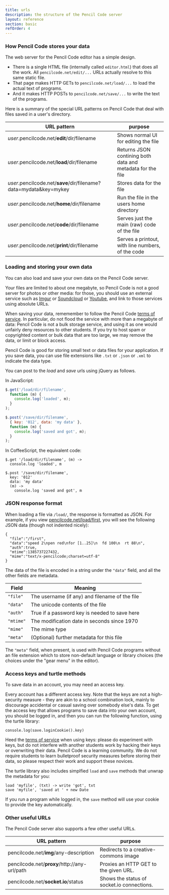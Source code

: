 ```yaml
---
title: urls
description: the structure of the Pencil Code server
layout: reference
section: basic
refOrder: 4
---
```


### How Pencil Code stores your data

The web server for the Pencil Code editor has a simple design.

  * There is a single HTML file (internally called `editor.html`) that does all the work. All `pencilcode.net/edit/...` URLs actually resolve to this same static file.
  * That page makes HTTP GETs to `pencilcode.net/load/...` to load the actual text of programs.
  * And it makes HTTP POSTs to `pencilcode.net/save/...` to write the text of the programs.

Here is a summary of the special URL patterns on Pencil Code that deal
with files saved in a user's directory.

| URL pattern | purpose |
|-------------|---------|
| <em>user</em>.pencilcode.net/<b>edit</b>/dir/filename | Shows normal UI for editing the file |
| <em>user</em>.pencilcode.net/<b>load</b>/dir/filename | Returns JSON contining both data and metadata for the file |
| <em>user</em>.pencilcode.net/<b>save</b>/dir/filename?data=mydata&key=mykey | Stores data for the file |
| <em>user</em>.pencilcode.net/<b>home</b>/dir/filename | Run the file in the users home directory |
| <em>user</em>.pencilcode.net/<b>code</b>/dir/filename | Serves just the main (raw) code of the file |
| <em>user</em>.pencilcode.net/<b>print</b>/dir/filename | Serves a printout, with line numbers, of the code |

### Loading and storing your own data

You can also load and save your own data on the Pencil Code server.

Your files are limited to about one megabyte, so Pencil Code is not
a good server for photos or other media: for those, you should use
an external service such as [Imgur](//imgur.com/) or
[Soundcloud](//soundcloud.com/) or [Youtube](//youtube.com/),
and link to those services using absolute URLs.

When saving your data, rememember to follow the Pencil Code
[terms of service](//pencilcode.net/terms.html).
In particular, do not flood the service with more than a megabyte
of data: Pencil Code is not a bulk storage service, and using it as
one would unfairly deny resources to other students.  If you try to
host spam or copyrighted content or bulk data that are too large,
we may remove the data, or limit or block access.

Pencil Code is good for storing small text or data files for your
application.  If you save data, you can use file extensions like
`.txt` or `.json` or `.xml` to indicate the data type.

You can post to the *load* and *save* urls using jQuery as follows.

In JavaScript:
```js
$.get('/load/dir/filename',
  function (m) {
    console.log('loaded', m);
  }
);

$.post('/save/dir/filename',
  { key: '012', data: 'my data' },
  function (m) {
    console.log('saved and got', m);
  }
);
```

In CoffeeScript, the equivalent code:
```
$.get '/load/dir/filename', (m) ->
  console.log 'loaded', m

$.post '/save/dir/filename',
  key: '012'
  data: 'my data'
  (m) ->
    console.log 'saved and got', m
```

### JSON response format

When loading a file via `/load/`, the response is formatted as JSON.
For example, if you view
[pencilcode.net/load/first](http://pencilcode.net/load/first), you
will see the following JSON data (though not indented nicely):

```
{
  "file":"/first",
  "data":"speed 2\npen red\nfor [1..25]\n  fd 100\n  rt 88\n",
  "auth":true,
  "mtime":1385737227432,
  "mime":"text/x-pencilcode;charset=utf-8"
}
```

The data of the file is encoded in a string under the `"data"` field,
and all the other fields are metadata.

| Field    | Meaning |
|----------|---------|
| `"file"` | The username (if any) and filename of the file |
| `"data"` | The unicode contents of the file               |
| `"auth"` | True if a password key is needed to save here  |
| `"mtime"`| The modification date in seconds since 1970    |
| `"mime"` | The mime type                                  |
| `"meta"` | (Optional) further metadata for this file      |

The `"meta"` field, when present, is used with Pencil Code
programs without an file extension which to store non-default
language or library choices (the choices under the "gear menu"
in the editor).

### Access keys and turtle methods

To save data in an account, you may need an access key.

Every account has a different access key.  Note that the keys are not
a high-security measure - they are akin to a school combination lock,
mainly to discourage accidental or casual saving over somebody else's
data.  To get the access key that allows programs to save data into
your own account, you should be logged in, and then you can run the
following function, using the turtle library:

```
console.log(save.loginCookie().key)
```

Heed the [terms of service](//pencilcode.net/terms.html) when using
keys: please do experiment with keys, but do not interfere with
another students work by hacking their keys or overwriting their
data.  Pencil Code is a learning community.  We do not require students
to learn bulletproof security measures before storing their data,
so please respect their work and support these novices.

The turtle library also includes simplfied `load` and `save` methods
that unwrap the metadata for you:

```
load 'myfile', (txt) -> write 'got', txt
save 'myfile', 'saved at ' + new Date
```

If you run a program while logged in, the `save` method will use your
cookie to provide the key automatically.

### Other useful URLs

The Pencil Code server also supports a few other useful URLs.

| URL pattern | purpose |
|-------------|---------|
| pencilcode.net/<b>img</b>/any-description | Redirects to a creative-commons image |
| pencilcode.net/<b>proxy</b>/http&#58;//any-url/path | Proxies an HTTP GET to the given URL. |
| pencilcode.net/<b>socket.io</b>/status | Shows the status of socket.io connections. |

